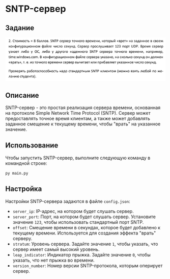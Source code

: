 # SNTP-сервер

Задание
-------

![img.png](img.png)

Описание
--------
SNTP-сервер - это простая реализация сервера времени, основанная на протоколе Simple Network Time Protocol (SNTP). Сервер может предоставлять точное время клиентам, а также может добавлять заданное смещение к текущему времени, чтобы "врать" на указанное значение.

Использование
--------------

Чтобы запустить SNTP-сервер, выполните следующую команду в командной строке:

```shell
py main.py
```

Настройка
---------

Настройки SNTP-сервера задаются в файле `config.json`:

*   `server_ip`: IP-адрес, на котором будет слушать сервер.
*   `server_port`: Порт, на котором будет слушать сервер. Установите значение `123`, чтобы использовать стандартный порт SNTP.
*   `offset`: Смещение времени в секундах, которое будет добавлено к текущему времени. Используется для создания эффекта "врать" серверу.
*   `stratum`: Уровень сервера. Задайте значение `1`, чтобы указать, что сервер имеет самый высокий уровень.
*   `leap_indicator`: Индикатор прыжка. Задайте значение `0`, чтобы указать, что нет прыжка во времени.
*   `version_number`: Номер версии SNTP-протокола, которым оперирует сервер.

